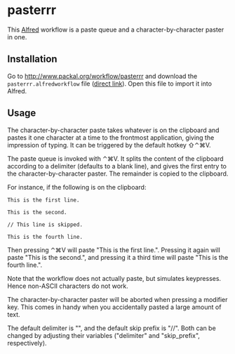 # pasterrr

This [Alfred](https://www.alfredapp.com) workflow is a paste queue and a 
character-by-character paster in one.

## Installation

Go to http://www.packal.org/workflow/pasterrr and download the 
`pasterrr.alfredworkflow` file ([direct link](https://github.com/packal/repository/raw/master/nl.nutma.pasterrr/pasterrr.alfredworkflow)).
Open this file to import it into Alfred.

## Usage

The character-by-character paste takes whatever is on the clipboard and pastes
it one character at a time to the frontmost application, giving the impression
 of typing. It can be triggered by the default hotkey ⇧⌃⌘V.

The paste queue is invoked with ⌃⌘V. It splits the content of the clipboard
according to a delimiter (defaults to a blank line), and gives the first entry
to the character-by-character paster. The remainder is copied to the clipboard.

For instance, if the following is on the clipboard:
```
This is the first line.

This is the second.

// This line is skipped.

This is the fourth line.
```
Then pressing ⌃⌘V will paste "This is the first line.". Pressing it again will
 paste "This is the second.", and pressing it a third time will paste 
 "This is the fourth line.".

Note that the workflow does not actually paste, but simulates keypresses. 
Hence non-ASCII characters do not work.

The character-by-character paster will be aborted when pressing a modifier key.
This comes in handy when you accidentally pasted a large amount of text.

The default delimiter is "", and the default skip prefix is "//". Both can be 
changed by adjusting their variables ("delimiter" and "skip_prefix", 
respectively).
